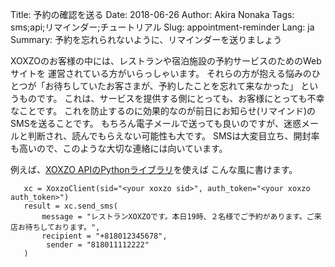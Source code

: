 Title: 予約の確認を送る
Date: 2018-06-26
Author: Akira Nonaka
Tags: sms;api;リマインダー;チュートリアル
Slug: appointment-reminder
Lang: ja
Summary: 予約を忘れられないように、リマインダーを送りましょう

XOXZOのお客様の中には、レストランや宿泊施設の予約サービスのためのWebサイトを
運営されている方がいらっしゃいます。
それらの方が抱える悩みのひとつが「お待ちしていたお客さまが、予約したことを忘れて来なかった」
というものです。
これは、サービスを提供する側にとっても、お客様にとっても不幸なことです。
これを防止するのに効果的なのが前日にお知らせ(リマインド)のSMSを送ることです。
もちろん電子メールで送っても良いのですが、迷惑メールと判断され、読んでもらえない可能性も大です。
SMSは大変目立ち、開封率も高いので、このような大切な連絡には向いています。

例えば、[XOXZO APIのPythonライブラリ](https://github.com/xoxzo/xoxzo.cloudpy)を使えば
こんな風に書けます。

```
   xc = XoxzoClient(sid="<your xoxzo sid>", auth_token="<your xoxzo auth_token>")
   result = xc.send_sms(
       message = "レストランXOXZOです。本日19時、２名様でご予約があります。ご来店お待ちしております。",
       recipient = "+818012345678",
        sender = "818011112222"
   )
```


